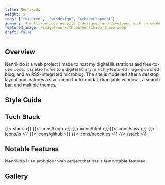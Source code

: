 ```yaml
---
title: Nenrikido
weight: 5
tags: ["featured",  "webdesign", "webdevelopment"]
summary: A multi-purpose website I designed and developed with an emphasis on art. It features a desktop-style layout with draggable windows and multiple themes.
featured_image: /images/work/thumb/nenrikido_thumb.webp
draft: false
---
```


## Overview
Nenrikido is a web project I made to host my digital illustrations and free-to-use code. It is also home to a digital library, a richly featured Hugo-powered blog, and an RSS-integrated microblog. The site is modelled after a desktop layout and features a start menu footer modal, draggable windows, a search bar, and multiple themes.

## Style Guide

## Tech Stack

{{< stack >}}
{{< icons/hugo >}}
{{< icons/html >}}
{{< icons/sass >}}
{{< icons/js >}}
{{< icons/github >}}
{{< icons/neocities >}}
{{< /stack >}} 

## Notable Features
Nenrikido is an ambitious web project that has a few notable features.

## Gallery